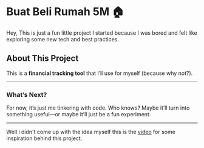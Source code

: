 # Buat Beli Rumah 5M 🏠

Hey, This is just a fun little project I started because I was bored and felt like exploring some new tech and best practices.

## About This Project

This is a **financial tracking tool** that I’ll use for myself (because why not?).

---

### What’s Next?

For now, it’s just me tinkering with code. Who knows? Maybe it’ll turn into something useful—or maybe it’ll just be a fun experiment.

---

Well i didn't come up with the idea myself this is the [video](https://www.youtube.com/watch?v=N_uNKAus0II) for some inspiration behind this project.
